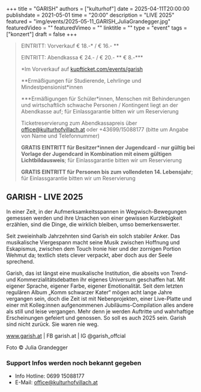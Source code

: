 +++
title = "GARISH"
authors = ["kulturhof"]
date = 2025-04-11T20:00:00
publishdate = 2021-05-01
time = "20:00"
description = "LIVE 2025"
featured = "img/events/2025-05-11_GARISH_JuliaGrandegger.jpg"
featuredVideo = ""
featuredVimeo = ""
linktitle = ""
type = "event"
tags = ["konzert"]
draft = false
+++

> EINTRITT: Vorverkauf € 18.-\* / € 16.- \*\*
> 
> EINTRITT: Abendkassa € 24.- / € 20.- \*\* € 8.-\*\*\*
>
> \*Im Vorverkauf auf [kupfticket.com/events/garish](https://kupfticket.com/events/garish)
>
> \*\*Ermäßigungen für Studierende, Lehrlinge und Mindestpensionist\*innen
> 
> \*\*\*Ermäßigungen für Schüler\*innen, Menschen mit Behinderungen und wirtschaftlich schwache Personen / Kontingent liegt an der Abendkasse auf; für Einlassgarantie bitten wir um Reservierung
>
> Ticketreservierung zum Abendkassapreis über office@kulturhofvillach.at oder +43699/15088177 (bitte um Angabe von Name und Telefonnummer)
>
> **GRATIS EINTRITT für Besitzer\*innen der Jugendcard - nur gültig bei Vorlage der Jugendcard in Kombination mit einem gültigen Lichtbildausweis**; für Einlassgarantie bitten wir um Reservierung
>
> **GRATIS EINTRITT für Personen bis zum vollendeten 14. Lebensjahr**; für Einlassgarantie bitten wir um Reservierung

## GARISH - LIVE 2025

In einer Zeit, in der Aufmerksamkeitsspannen in Wegwisch-Bewegungen gemessen werden und ihre Ursachen von einer gewissen Kurzlebigkeit erzählen, sind die Dinge, die wirklich bleiben, umso bemerkenswerter.

Seit zweieinhalb Jahrzehnten sind Garish ein solch stabiler Anker. Das musikalische Viergespann macht seine Musik zwischen Hoffnung und Eskapismus, zwischen dem Touch Ironie hier und der zornigen Portion Wehmut da; textlich stets clever verpackt, aber doch aus der Seele sprechend.

Garish, das ist längst eine musikalische Institution, die abseits von Trend- und Kommerzialitätsdebatten ihr eigenes Universum geschaffen hat. Mit eigener Sprache, eigener Farbe, eigener Emotionalität. Seit dem letzten regulären Album „Komm schwarzer Kater“ mögen acht lange Jahre vergangen sein, doch die Zeit ist mit Nebenprojekten, einer Live-Platte und einer mit Kolleg:innen aufgenommenen Jubiläums-Compilation alles andere als still und leise vergangen. Mehr denn je werden Auftritte und wahrhaftige Erscheinungen gefeiert und genossen. So soll es auch 2025 sein. Garish sind nicht zurück. Sie waren nie weg.

www.garish.at | FB garish.at | IG @garish_offcial

Foto © Julia Grandegger

### Support Infos werden noch bekannt gegeben


- Info Hotline: 0699 15088177 
- E-Mail: office@kulturhofvillach.at
